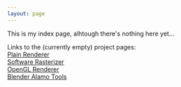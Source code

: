 ```yaml
---
layout: page
---
```

This is my index page, alhtough there's nothing here yet...

Links to the (currently empty) project pages:  
[Plain Renderer](/plain-renderer/)  
[Software Rasterizer](/software-rasterizer/)  
[OpenGL Renderer](/opengl-renderer/)  
[Blender Alamo Tools](/alamo-tools/)  
